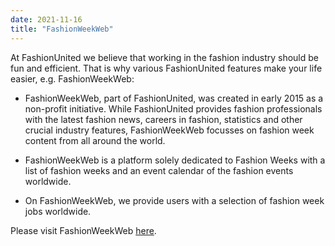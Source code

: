 ```yaml
---
date: 2021-11-16
title: "FashionWeekWeb"
---
```


At FashionUnited we believe that working in the fashion industry should be fun and efficient. That is why various FashionUnited features make your life easier, e.g. FashionWeekWeb:

- FashionWeekWeb, part of FashionUnited, was created in early 2015 as a non-profit initiative. While FashionUnited provides fashion professionals with the latest fashion news, careers in fashion, statistics and other crucial industry features, FashionWeekWeb focusses on fashion week content from all around the world.

- FashionWeekWeb is a platform solely dedicated to Fashion Weeks with a list of fashion weeks and an event calendar of the fashion events worldwide.

- On FashionWeekWeb, we provide users with a selection of fashion week jobs worldwide.

Please visit FashionWeekWeb [here](https://fashionunited.com/fashion-week-web).